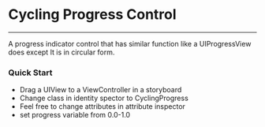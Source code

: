 <h1>Cycling Progress Control</h3><hr>
A progress indicator control that has similar function like a UIProgressView does except It is in circular form.

<h3>Quick Start</h3>
<ul>
  <li>Drag a UIView to a ViewController in a storyboard</li>
  <li>Change class in identity spector to CyclingProgress</li>
  <li>Feel free to change attributes in attribute inspector</li>
  <li>set progress variable from 0.0-1.0</li>
</ul>
